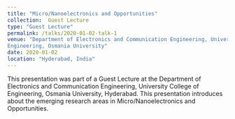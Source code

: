 ```yaml
---
title: "Micro/Nanoelectronics and Opportunities"
collection:  Guest Lecture
type: "Guest Lecture"
permalink: /talks/2020-01-02-talk-1
venue: "Department of Electronics and Communication Engineering, University College of
Engineering, Osmania University"
date: 2020-01-02
location: "Hyderabad, India"
---
```



This presentation was part of a Guest Lecture at the Department of Electronics and Communication Engineering, University College of
Engineering, Osmania University, Hyderabad. This presentation introduces about the emerging research areas in Micro/Nanoelectronics and Opportunities.

